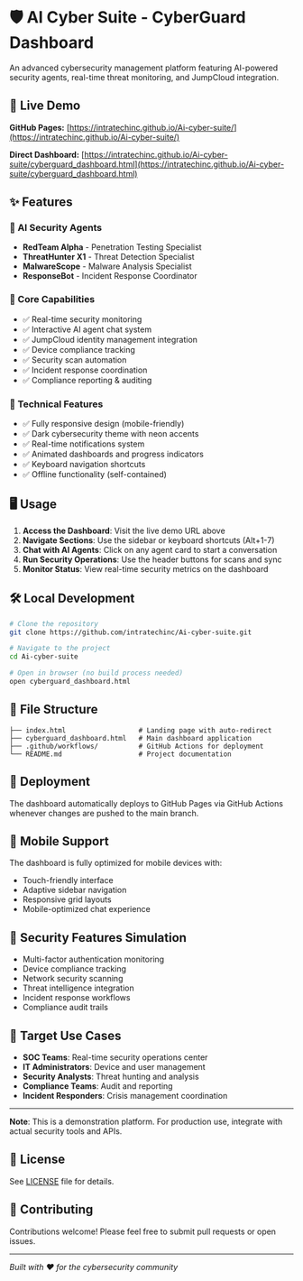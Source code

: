 # 🛡️ AI Cyber Suite - CyberGuard Dashboard

An advanced cybersecurity management platform featuring AI-powered security agents, real-time threat monitoring, and JumpCloud integration.

## 🚀 Live Demo

**GitHub Pages:** [https://intratechinc.github.io/Ai-cyber-suite/](https://intratechinc.github.io/Ai-cyber-suite/)

**Direct Dashboard:** [https://intratechinc.github.io/Ai-cyber-suite/cyberguard_dashboard.html](https://intratechinc.github.io/Ai-cyber-suite/cyberguard_dashboard.html)

## ✨ Features

### 🤖 AI Security Agents
- **RedTeam Alpha** - Penetration Testing Specialist
- **ThreatHunter X1** - Threat Detection Specialist  
- **MalwareScope** - Malware Analysis Specialist
- **ResponseBot** - Incident Response Coordinator

### 🔧 Core Capabilities
- ✅ Real-time security monitoring
- ✅ Interactive AI agent chat system
- ✅ JumpCloud identity management integration
- ✅ Device compliance tracking
- ✅ Security scan automation
- ✅ Incident response coordination
- ✅ Compliance reporting & auditing

### 📱 Technical Features
- ✅ Fully responsive design (mobile-friendly)
- ✅ Dark cybersecurity theme with neon accents
- ✅ Real-time notifications system
- ✅ Animated dashboards and progress indicators
- ✅ Keyboard navigation shortcuts
- ✅ Offline functionality (self-contained)

## 🖥️ Usage

1. **Access the Dashboard**: Visit the live demo URL above
2. **Navigate Sections**: Use the sidebar or keyboard shortcuts (Alt+1-7)
3. **Chat with AI Agents**: Click on any agent card to start a conversation
4. **Run Security Operations**: Use the header buttons for scans and sync
5. **Monitor Status**: View real-time security metrics on the dashboard

## 🛠️ Local Development

```bash
# Clone the repository
git clone https://github.com/intratechinc/Ai-cyber-suite.git

# Navigate to the project
cd Ai-cyber-suite

# Open in browser (no build process needed)
open cyberguard_dashboard.html
```

## 📁 File Structure

```
├── index.html                  # Landing page with auto-redirect
├── cyberguard_dashboard.html   # Main dashboard application
├── .github/workflows/          # GitHub Actions for deployment
└── README.md                   # Project documentation
```

## 🚀 Deployment

The dashboard automatically deploys to GitHub Pages via GitHub Actions whenever changes are pushed to the main branch.

## 📱 Mobile Support

The dashboard is fully optimized for mobile devices with:
- Touch-friendly interface
- Adaptive sidebar navigation
- Responsive grid layouts
- Mobile-optimized chat experience

## 🔐 Security Features Simulation

- Multi-factor authentication monitoring
- Device compliance tracking
- Network security scanning
- Threat intelligence integration
- Incident response workflows
- Compliance audit trails

## 🎯 Target Use Cases

- **SOC Teams**: Real-time security operations center
- **IT Administrators**: Device and user management
- **Security Analysts**: Threat hunting and analysis
- **Compliance Teams**: Audit and reporting
- **Incident Responders**: Crisis management coordination

---

**Note**: This is a demonstration platform. For production use, integrate with actual security tools and APIs.

## 📄 License

See [LICENSE](LICENSE) file for details.

## 🤝 Contributing

Contributions welcome! Please feel free to submit pull requests or open issues.

---

*Built with ❤️ for the cybersecurity community*